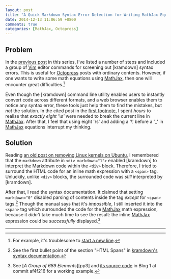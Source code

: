 ```yaml
---
layout: post
title: "A Quick Markdown Syntax Error Detection for Writing MathJax Equations in Octopress Posts (2)"
date: 2014-12-13 11:06:59 +0800
comments: true
categories: [MathJax, Octopress]
---
```


Problem
---

In the [previous post][pp] in this series, I've listed a number of
steps and included a group of [Vim] editor commands for screening out
[kramdown] syntax errors.  This is useful for [Octopress] posts with
ordinary contents.  However, if one wants to write some math equations
using [MathJax], then one will encounter great difficulties.[^pp1]

<!-- more -->

Even though the [kramdown] command line utility enables users to
instantly convert code across different formats, and a web browser
enables them to notice any syntax error, these tools just help them to
find the mistakes, but *not* the solution.  In the cited post in the
[first footnote](#fn:pp1), I spent *hours* to realise that *exactly
eight '\\s'* were needed to break the current line in [MathJax].
After that, I feel that using eight '\\s' and adding a '\\' before a
'\_' in [MathJax] equations interrupt my thinking.

Solution
---

Reading [an old post on removing Linux kernels on Ubuntu][pp2], I
remembered that the `markdown` attribute in `<div markdown="1">`
enabled [kramdown] to interpret the Markdown code within the `<div>`
block.  Therefore, I tried to surround the HTML code for an inline
math expression with a `<span>` tag.  Unluckily, unlike `<div>`
blocks, the surrounded code was *still* interpreted by [kramdown].

After that, I read the syntax documentation.  It claimed that setting
`markdown="0"` disabled parsing of contents inside the tag *except*
for `<span>` tags.[^doc]  Though the manual says that it's
*impossible*, I still inserted it into the `<span>` tag which
surrounded the code for the [MathJax] math expression, because it
*didn't* take much time to see the result: the inline [MathJax]
expression could be *successfully* displayed.[^pp3]

---
[^pp1]: For example, it's troublesome to [start a new line][pp1].
[^doc]:
    See the first bullet point of the section "HTML Spans" in
    [kramdown's syntax documentation][doc].

[^pp3]:
    See [*A Group of 689 Elements*][pp3] and
    [its source code][af4f216] in Blog 1 at commit af4f216 for a
    working example.

[pp]: /blog/2014/12/10/a-quick-markdown-syntax-error-detection-for-writing-mathjax-equations-in-octopress-posts-1/
[Vim]: http://www.vim.org
[Octopress]: http://octopress.org
[MathJax]: http://www.mathjax.org
[pp1]: /blog/2014/09/07/mathjax-and-rss/ "MathJax and RSS"
[pp2]: /blog/2014/09/13/completely-remove-linux-kernels/ "Completely Remove Linux Kernels"
[doc]: http://kramdown.gettalong.org/syntax.html#html-spans
[af4f216]: https://github.com/vincenttam/vincenttam.github.io/commit/af4f216
